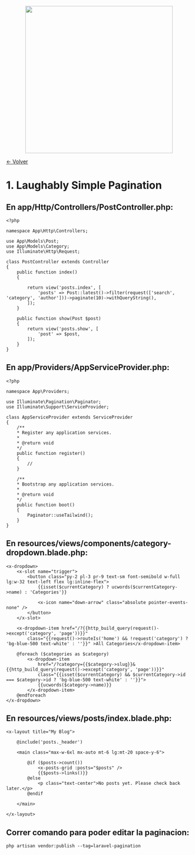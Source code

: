 <p align="center"><a href="https://laravel.com" target="_blank"><img src="https://raw.githubusercontent.com/laravel/art/master/logo-lockup/5%20SVG/2%20CMYK/1%20Full%20Color/laravel-logolockup-cmyk-red.svg" width="400"></a></p>

[<- Volver](../../README.md)

# 1. Laughably Simple Pagination

## En app/Http/Controllers/PostController.php:

    <?php

    namespace App\Http\Controllers;

    use App\Models\Post;
    use App\Models\Category;
    use Illuminate\Http\Request;

    class PostController extends Controller
    {
        public function index()
        {
            
            return view('posts.index', [
                'posts' => Post::latest()->filter(request(['search', 'category', 'author']))->paginate(10)->withQueryString(),
            ]);
        }

        public function show(Post $post)
        {
            return view('posts.show', [
                'post' => $post,
            ]);
        }
    }

## En app/Providers/AppServiceProvider.php:

    <?php

    namespace App\Providers;

    use Illuminate\Pagination\Paginator;
    use Illuminate\Support\ServiceProvider;

    class AppServiceProvider extends ServiceProvider
    {
        /**
        * Register any application services.
        *
        * @return void
        */
        public function register()
        {
            //
        }

        /**
        * Bootstrap any application services.
        *
        * @return void
        */
        public function boot()
        {
            Paginator::useTailwind();
        }
    }

## En resources/views/components/category-dropdown.blade.php:

    <x-dropdown>
        <x-slot name="trigger">
            <button class="py-2 pl-3 pr-9 text-sm font-semibold w-full lg:w-32 text-left flex lg:inline-flex">
                {{isset($currentCategory) ? ucwords($currentCategory->name) : 'Categories'}}
                
                <x-icon name="down-arrow" class="absolute pointer-events-none" />
            </button>
        </x-slot>

        <x-dropdown-item href="/?{{http_build_query(request()->except('category', 'page'))}}" 
            class="{{request()->routeIs('home') && !request('category') ? 'bg-blue-500 text-white' : ''}}" >All Categories</x-dropdown-item>
            
        @foreach ($categories as $category)
            <x-dropdown-item 
                href="/?category={{$category->slug}}&{{http_build_query(request()->except('category', 'page'))}}"
                class="{{isset($currentCategory) && $currentCategory->id === $category->id ? 'bg-blue-500 text-white' : ''}}">
                {{ucwords($category->name)}}
            </x-dropdown-item>
        @endforeach
    </x-dropdown>

## En resources/views/posts/index.blade.php:

    <x-layout title="My Blog">

        @include('posts._header')

        <main class="max-w-6xl mx-auto mt-6 lg:mt-20 space-y-6">
            
            @if ($posts->count())
                <x-posts-grid :posts="$posts" />
                {{$posts->links()}}
            @else
                <p class="text-center">No posts yet. Please check back later.</p>
            @endif

        </main>
        
    </x-layout>

## Correr comando para poder editar la paginacion:

    php artisan vendor:publish --tag=laravel-pagination